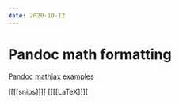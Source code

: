 ```yaml
---
date: 2020-10-12
---
```


# Pandoc math formatting

[Pandoc mathjax examples](file:///home/roc/Documents/mathMathJax.html)

[[[[snips]]][
[[[[LaTeX]]][
